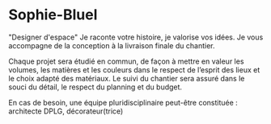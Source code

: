 # Sophie-Bluel
"Designer d'espace"
Je raconte votre histoire, je valorise vos idées. Je vous accompagne de la conception à la livraison finale du chantier.

Chaque projet sera étudié en commun, de façon à mettre en valeur les volumes, les matières et les couleurs dans le respect de l’esprit des lieux et le choix adapté des matériaux. Le suivi du chantier sera assuré dans le souci du détail, le respect du planning et du budget.

En cas de besoin, une équipe pluridisciplinaire peut-être constituée : architecte DPLG, décorateur(trice)
